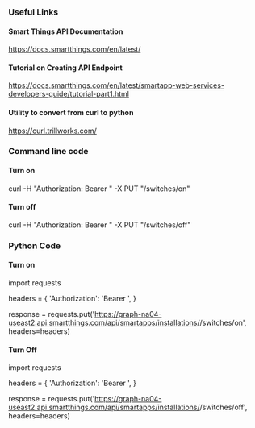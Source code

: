 ### Useful Links
#### Smart Things API Documentation
https://docs.smartthings.com/en/latest/

#### Tutorial on Creating API Endpoint
https://docs.smartthings.com/en/latest/smartapp-web-services-developers-guide/tutorial-part1.html

#### Utility to convert from curl to python
https://curl.trillworks.com/

### Command line code
#### Turn on
curl -H "Authorization: Bearer <api token>" -X PUT "<api endpoint>/switches/on"

#### Turn off
curl -H "Authorization: Bearer <api token>" -X PUT "<api endpoint>/switches/off"
  
### Python Code
#### Turn on
import requests

headers = {
    'Authorization': 'Bearer <api token>',
}

response = requests.put('https://graph-na04-useast2.api.smartthings.com/api/smartapps/installations/<api endpoint>/switches/on', headers=headers)
  
#### Turn Off
import requests

headers = {
    'Authorization': 'Bearer <api token>',
}

response = requests.put('https://graph-na04-useast2.api.smartthings.com/api/smartapps/installations/<api endpoint>/switches/off', headers=headers)
